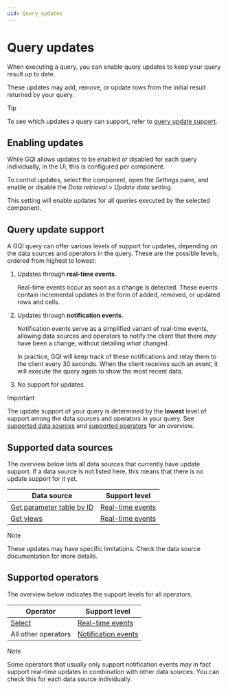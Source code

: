 ```yaml
---
uid: Query_updates
---
```


# Query updates

When executing a query, you can enable query updates to keep your query result up to date.

These updates may add, remove, or update rows from the initial result returned by your query.

> [!TIP]
> To see which updates a query can support, refer to [query update support](#query-update-support).

## Enabling updates

While GQI allows updates to be enabled or disabled for each query individually, in the UI, this is configured per component.

To control updates, select the component, open the *Settings* pane, and enable or disable the *Data retrieval* > *Update data* setting.

This setting will enable updates for all queries executed by the selected component.

## Query update support

A GQI query can offer various levels of support for updates, depending on the data sources and operators in the query. These are the possible levels, ordered from highest to lowest:

1. Updates through **real-time events**.

   Real-time events occur as soon as a change is detected. These events contain incremental updates in the form of added, removed, or updated rows and cells.

1. Updates through **notification events**.

   Notification events serve as a simplified variant of real-time events, allowing data sources and operators to notify the client that there *may* have been a change, without detailing *what* changed.

   In practice, GQI will keep track of these notifications and relay them to the client every 30 seconds. When the client receives such an event, it will execute the query again to show the most recent data.

1. No support for updates.

> [!IMPORTANT]
> The update support of your query is determined by the **lowest** level of support among the data sources and operators in your query. See [supported data sources](#supported-data-sources) and [supported operators](#supported-operators) for an overview.

## Supported data sources

The overview below lists all data sources that currently have update support. If a data source is not listed here, this means that there is no update support for it yet.

| Data source | Support level |
| ----------- | -------- |
| [Get parameter table by ID](xref:Get_parameter_table_by_ID) | [Real-time events](#query-update-support) |
| [Get views](xref:Get_views) | [Real-time events](#query-update-support) |

> [!NOTE]
> These updates may have specific limitations. Check the data source documentation for more details.

## Supported operators

The overview below indicates the support levels for all operators.

| Operator | Support level  |
| -------- | --------------- |
| [Select](xref:GQI_Select) | [Real-time events](#query-update-support) |
| All other operators| [Notification events](#query-update-support) |

> [!NOTE]
> Some operators that usually only support notification events may in fact support real-time updates in combination with other data sources. You can check this for each data source individually.
